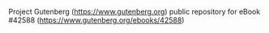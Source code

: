 Project Gutenberg (https://www.gutenberg.org) public repository for eBook #42588 (https://www.gutenberg.org/ebooks/42588)
